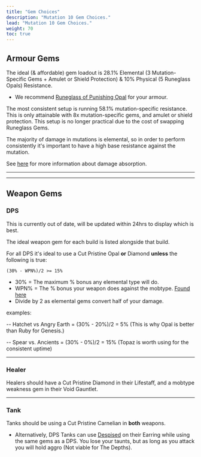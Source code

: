 ```yaml
---
title: "Gem Choices"
description: "Mutation 10 Gem Choices."
lead: "Mutation 10 Gem Choices."
weight: 70
toc: true
---
```


## Armour Gems
The ideal (& affordable) gem loadout is 28.1% Elemental (3 Mutation-Specific Gems + Amulet or Shield Protection) & 10% Physical (5 Runeglass Opals) Resistance. 

- We recommend <a href="https://ptr.nwdb.info/db/item/runeglass_gem_opal_melee" target="_blank">Runeglass of Punishing Opal</a> for your armour.

The most consistent setup is running 58.1% mutation-specific resistance. This is only attainable with 8x mutation-specific gems, and amulet or shield protection. This setup is no longer practical due to the cost of swapping Runeglass Gems.

The majority of damage in mutations is elemental, so in order to perform consistently it's important to have a high base resistance against the mutation. 

See [here](/nw/info/dmgabs) for more information about damage absorption.

---
---

## Weapon Gems
### DPS
This is currently out of date, will be updated within 24hrs to display which is best.


The ideal weapon gem for each build is listed alongside that build.

For all DPS it's ideal to use a Cut Pristine Opal **or** Diamond **unless** the following is true:


```
(30% - WPN%)/2 >= 15%
```
- 30% = The maximum % bonus any elemental type will do.
- WPN% = The % bonus your weapon does against the mobtype. [Found here](/nw/info/mobresists/)
- Divide by 2 as elemental gems convert half of your damage.
  
examples:

-- Hatchet vs Angry Earth = (30% - 20%)/2 = 5% (This is why Opal is better than Ruby for Genesis.)

-- Spear vs. Ancients = (30% - 0%)/2 = 15% (Topaz is worth using for the consistent uptime)

---

### Healer
Healers should have a Cut Pristine Diamond in their Lifestaff, and a mobtype weakness gem in their Void Gauntlet.

---

### Tank
Tanks should be using a Cut Pristine Carnelian in **both** weapons.

- Alternatively, DPS Tanks can use <a href="https://nwdb.info/db/perk/perkid_earring_threatadd" target="_blank">Despised</a> on their Earring while using the same gems as a DPS. You lose your taunts, but as long as you attack you will hold aggro (Not viable for The Depths).

